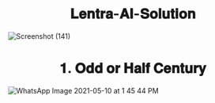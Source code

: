 
 <h1 align="center">𝐋𝐞𝐧𝐭𝐫𝐚-𝐀𝐈-𝐒𝐨𝐥𝐮𝐭𝐢𝐨𝐧</h1>

![Screenshot (141)](https://user-images.githubusercontent.com/61516051/117626067-55efff00-b194-11eb-8a38-d1baae72f72e.png)

 <h1 align="center"> 𝟏. 𝐎𝐝𝐝 𝐨𝐫 𝐇𝐚𝐥𝐟 𝐂𝐞𝐧𝐭𝐮𝐫𝐲</h1>
 
![WhatsApp Image 2021-05-10 at 1 45 44 PM](https://user-images.githubusercontent.com/61516051/117674358-3aebb200-b1c9-11eb-9aba-b96c6f3c38ea.jpeg)
